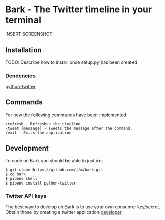 # Bark - The Twitter timeline in your terminal
INSERT SCREENSHOT

## Installation
TODO: Describe how to install once setup.py has been created

### Dendencies
[python-twitter](https://github.com/bear/python-twitter)

## Commands
For now the following commands have been implemented

```
/refresh - Refreshes the timeline
/tweet [message] - Tweets the message after the command.
/exit - Exits the application
```

## Development
To code on Bark you should be able to just do:

```shell
$ git clone https://github.com/jfm/bark.git
$ cd bark
$ pipenv shell
$ pipenv install python-twitter
```

### Twitter API keys
The best way to develop on Bark is to use your own consumer key/secret. Obtain those by creating a twitter application [developer](https://apps.twitter.com/)
